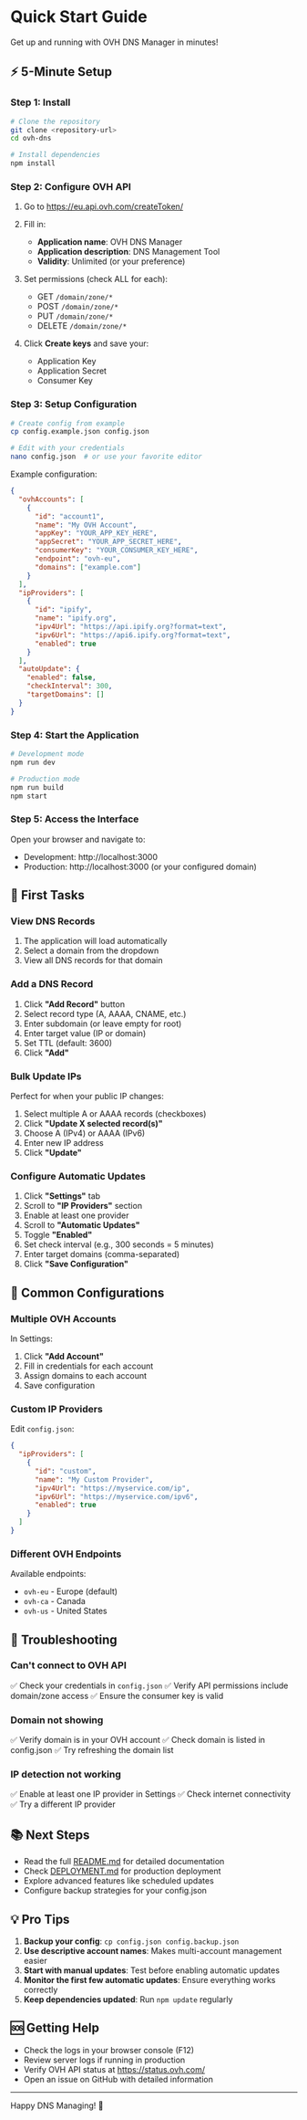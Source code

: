 # Quick Start Guide

Get up and running with OVH DNS Manager in minutes!

## ⚡ 5-Minute Setup

### Step 1: Install

```bash
# Clone the repository
git clone <repository-url>
cd ovh-dns

# Install dependencies
npm install
```

### Step 2: Configure OVH API

1. Go to https://eu.api.ovh.com/createToken/
2. Fill in:
   - **Application name**: OVH DNS Manager
   - **Application description**: DNS Management Tool
   - **Validity**: Unlimited (or your preference)

3. Set permissions (check ALL for each):
   - GET `/domain/zone/*`
   - POST `/domain/zone/*`
   - PUT `/domain/zone/*`
   - DELETE `/domain/zone/*`

4. Click **Create keys** and save your:
   - Application Key
   - Application Secret
   - Consumer Key

### Step 3: Setup Configuration

```bash
# Create config from example
cp config.example.json config.json

# Edit with your credentials
nano config.json  # or use your favorite editor
```

Example configuration:
```json
{
  "ovhAccounts": [
    {
      "id": "account1",
      "name": "My OVH Account",
      "appKey": "YOUR_APP_KEY_HERE",
      "appSecret": "YOUR_APP_SECRET_HERE",
      "consumerKey": "YOUR_CONSUMER_KEY_HERE",
      "endpoint": "ovh-eu",
      "domains": ["example.com"]
    }
  ],
  "ipProviders": [
    {
      "id": "ipify",
      "name": "ipify.org",
      "ipv4Url": "https://api.ipify.org?format=text",
      "ipv6Url": "https://api6.ipify.org?format=text",
      "enabled": true
    }
  ],
  "autoUpdate": {
    "enabled": false,
    "checkInterval": 300,
    "targetDomains": []
  }
}
```

### Step 4: Start the Application

```bash
# Development mode
npm run dev

# Production mode
npm run build
npm start
```

### Step 5: Access the Interface

Open your browser and navigate to:
- Development: http://localhost:3000
- Production: http://localhost:3000 (or your configured domain)

## 🎯 First Tasks

### View DNS Records

1. The application will load automatically
2. Select a domain from the dropdown
3. View all DNS records for that domain

### Add a DNS Record

1. Click **"Add Record"** button
2. Select record type (A, AAAA, CNAME, etc.)
3. Enter subdomain (or leave empty for root)
4. Enter target value (IP or domain)
5. Set TTL (default: 3600)
6. Click **"Add"**

### Bulk Update IPs

Perfect for when your public IP changes:

1. Select multiple A or AAAA records (checkboxes)
2. Click **"Update X selected record(s)"**
3. Choose A (IPv4) or AAAA (IPv6)
4. Enter new IP address
5. Click **"Update"**

### Configure Automatic Updates

1. Click **"Settings"** tab
2. Scroll to **"IP Providers"** section
3. Enable at least one provider
4. Scroll to **"Automatic Updates"**
5. Toggle **"Enabled"**
6. Set check interval (e.g., 300 seconds = 5 minutes)
7. Enter target domains (comma-separated)
8. Click **"Save Configuration"**

## 🔧 Common Configurations

### Multiple OVH Accounts

In Settings:
1. Click **"Add Account"**
2. Fill in credentials for each account
3. Assign domains to each account
4. Save configuration

### Custom IP Providers

Edit `config.json`:
```json
{
  "ipProviders": [
    {
      "id": "custom",
      "name": "My Custom Provider",
      "ipv4Url": "https://myservice.com/ip",
      "ipv6Url": "https://myservice.com/ipv6",
      "enabled": true
    }
  ]
}
```

### Different OVH Endpoints

Available endpoints:
- `ovh-eu` - Europe (default)
- `ovh-ca` - Canada
- `ovh-us` - United States

## 🐛 Troubleshooting

### Can't connect to OVH API

✅ Check your credentials in `config.json`
✅ Verify API permissions include domain/zone access
✅ Ensure the consumer key is valid

### Domain not showing

✅ Verify domain is in your OVH account
✅ Check domain is listed in config.json
✅ Try refreshing the domain list

### IP detection not working

✅ Enable at least one IP provider in Settings
✅ Check internet connectivity
✅ Try a different IP provider

## 📚 Next Steps

- Read the full [README.md](README.md) for detailed documentation
- Check [DEPLOYMENT.md](DEPLOYMENT.md) for production deployment
- Explore advanced features like scheduled updates
- Configure backup strategies for your config.json

## 💡 Pro Tips

1. **Backup your config**: `cp config.json config.backup.json`
2. **Use descriptive account names**: Makes multi-account management easier
3. **Start with manual updates**: Test before enabling automatic updates
4. **Monitor the first few automatic updates**: Ensure everything works correctly
5. **Keep dependencies updated**: Run `npm update` regularly

## 🆘 Getting Help

- Check the logs in your browser console (F12)
- Review server logs if running in production
- Verify OVH API status at https://status.ovh.com/
- Open an issue on GitHub with detailed information

---

Happy DNS Managing! 🚀
